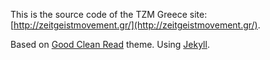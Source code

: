 This is the source code of the TZM Greece site: [http://zeitgeistmovement.gr/](http://zeitgeistmovement.gr/).

Based on [Good Clean Read](http://jekyllthemes.org/themes/good-clean-read/) theme. Using [Jekyll](https://jekyllrb.com/).
